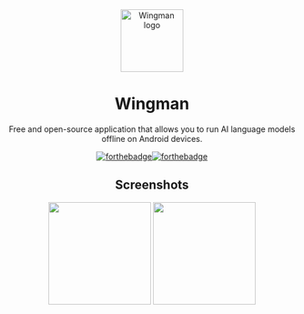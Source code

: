 <div align="center" width="30">
<img src="https://github.com/user-attachments/assets/5f6ce0ba-fe57-4cfd-897f-90baef1c3732" alt="Wingman logo" title="AniPlay logo" width="110"/>
</div>
<div align="center">

# Wingman
</div>
<div align="center">
<p>Free and open-source application that allows you to run AI language models offline on Android devices.</p>


[![forthebadge](https://forthebadge.com/images/badges/built-for-android.svg)](https://android.com)[![forthebadge](https://forthebadge.com/images/badges/built-with-love.svg)](https://github.com/seph1709)

## Screenshots



<div align="center">
<img src="https://github.com/user-attachments/assets/bed0c5ff-8848-444c-8e90-77527b302c51" width=180>
<img src="https://github.com/user-attachments/assets/885a97aa-f7f5-40c7-8679-2bcedc9465f3" width=180>
</div>
</div>
